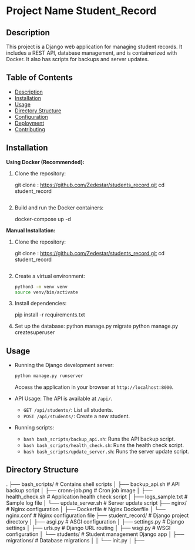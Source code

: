 # Project Name Student_Record

## Description

This project is a Django web application for managing student records. It includes a REST API, database management, and is containerized with Docker. It also has scripts for backups and server updates.

## Table of Contents

- [Description](#description)
- [Installation](#installation)
- [Usage](#usage)
- [Directory Structure](#directory-structure)
- [Configuration](#configuration)
- [Deployment](#deployment)
- [Contributing](#contributing)

## Installation

**Using Docker (Recommended):**

1.  Clone the repository:

    git clone : https://github.com/Zedestar/students_record.git
    cd student_record

    ```

    ```

2.  Build and run the Docker containers:

    docker-compose up -d

**Manual Installation:**

1.  Clone the repository:

    git clone : https://github.com/Zedestar/students_record.git
    cd student_record

    ```

    ```

2.  Create a virtual environment:
    ```bash
    python3 -m venv venv
    source venv/bin/activate
    ```
3.  Install dependencies:

    pip install -r requirements.txt

4.  Set up the database:
    python manage.py migrate
    python manage.py createsuperuser

## Usage

- Running the Django development server:

  ```bash
  python manage.py runserver
  ```

  Access the application in your browser at `http://localhost:8000`.

- API Usage: The API is available at `/api/`.

  - `GET /api/students/`: List all students.
  - `POST /api/students/`: Create a new student.

- Running scripts:
  - `bash bash_scripts/backup_api.sh`: Runs the API backup script.
  - `bash bash_scripts/health_check.sh`: Runs the health check script.
  - `bash bash_scripts/update_server.sh`: Runs the server update script.

## Directory Structure

.
├── bash_scripts/ # Contains shell scripts
│ ├── backup_api.sh # API backup script
│ ├── cronn-job.png # Cron job image
│ ├── health_check.sh # Application health check script
│ ├── logs_sample.txt # Sample log file
│ └── update_server.sh # Server update script
├── nginx/ # Nginx configuration
│ ├── Dockerfile # Nginx Dockerfile
│ └── nginx.conf # Nginx configuration file
├── student_record/ # Django project directory
│ ├── asgi.py # ASGI configuration
│ ├── settings.py # Django settings
│ ├── urls.py # Django URL routing
│ ├── wsgi.py # WSGI configuration
│ └── students/ # Student management Django app
│ ├── migrations/ # Database migrations
│ │ └── init.py
│ ├──
